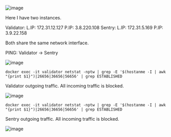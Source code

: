 ![image](https://user-images.githubusercontent.com/70693118/141280089-999ba63f-f96e-403c-a079-e72fac6852e5.png)

Here I have two instances.

Validator:  L.IP: 172.31.12.127     P.IP: 3.8.220.108
Sentry:     L.IP: 172.31.5.169      P.IP: 3.9.22.158

Both share the same network interface.

PING: Validator -> Sentry

![image](https://user-images.githubusercontent.com/70693118/141280510-3f373b09-7714-4fa5-9e47-31bc2a268819.png)

```
docker exec -it validator netstat -nptw | grep -E '$(hostanme -I | awk "{print $1}")|26656|36656|56656' | grep ESTABLISHED
```
Validator outgoing traffic. All incoming traffic is blocked. 

![image](https://user-images.githubusercontent.com/70693118/141281109-710465d4-2eb5-44e9-ac6a-cf1ff27b1664.png)


```
docker exec -it validator netstat -nptw | grep -E '$(hostanme -I | awk "{print $1}")|26656|36656|56656' | grep ESTABLISHED
```
Sentry outgoing traffic. All incoming traffic is blocked.

![image](https://user-images.githubusercontent.com/70693118/141281682-de3324ba-6ca8-4bac-acf5-8e282d7c5468.png)


